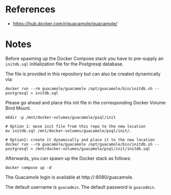 # References

- https://hub.docker.com/r/guacamole/guacamole/

# Notes

Before spawning up the Docker Compose stack you have to pre-supply an `initdb.sql` initialization file for the Postgresql database.

The file is provided in this repository but can also be created dynamically via:

````
docker run --rm guacamole/guacamole /opt/guacamole/bin/initdb.sh --postgresql > initdb.sql
````

Please go ahead and place this init file in the corresponding Docker Volume Bind Mount.

````
mkdir -p /mnt/docker-volumes/guacamole/psql/init

# Option 1: move init file from this repo to the new location
mv initdb.sql /mnt/docker-volumes/guacamole/psql/init/.

# Option2: create it dynamically and place it to the new location
docker run --rm guacamole/guacamole /opt/guacamole/bin/initdb.sh --postgresql > /mnt/docker-volumes/guacamole/psql/init/initdb.sql
````

Afterwards, you can spawn up the Docker stack as follows:

````
docker compose up -d
````

The Guacamole login is available at http://<YOUR-IP>:8080/guacamole.

The default username is `guacadmin`. The default password is `guacadmin`.
